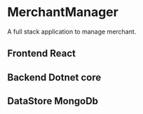 # MerchantManager

A full stack application to manage merchant.
## Frontend React
## Backend Dotnet core
## DataStore MongoDb
